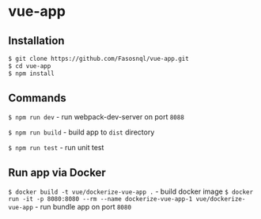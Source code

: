 # vue-app

## Installation
```sh
$ git clone https://github.com/Fasosnql/vue-app.git
$ cd vue-app
$ npm install
```


## Commands

`$ npm run dev` - run webpack-dev-server on port `8088`

`$ npm run build` - build app to `dist` directory

`$ npm run test` - run unit test


## Run app via Docker
`$ docker build -t vue/dockerize-vue-app .` - build docker image
`$ docker run -it -p 8080:8080 --rm --name dockerize-vue-app-1 vue/dockerize-vue-app` - run bundle app on port `8080`

